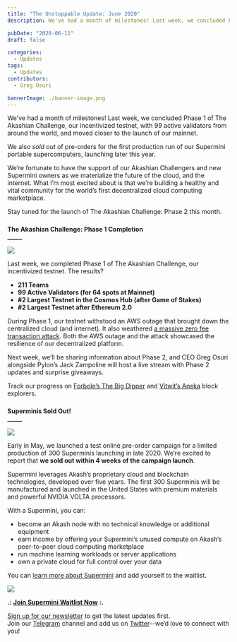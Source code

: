 ```yaml
---
title: "The Unstoppable Update: June 2020"
description: We've had a month of milestones! Last week, we concluded Phase 1 of The Akashian Challenge, our incentivized testnet, with 99 active validators from around the world, and moved closer to the launch of our mainnet.

pubDate: "2020-06-11"
draft: false

categories:
  - Updates
tags:
  - Updates
contributors:
  - Greg Osuri

bannerImage: ./banner-image.png
---
```


We've had a month of milestones! Last week, we concluded Phase 1 of The Akashian Challenge, our incentivized testnet, with 99 active validators from around the world, and moved closer to the launch of our mainnet.

We also _sold out_ of pre-orders for the first production run of our Supermini portable supercomputers, launching later this year.

We’re fortunate to have the support of our Akashian Challengers and new Supermini owners as we materialize the future of the cloud, and the internet. What I’m most excited about is that we’re building a healthy and vital community for the world’s first decentralized cloud computing marketplace.

Stay tuned for the launch of The Akashian Challenge: Phase 2 this month.

###

**The Akashian Challenge: Phase 1 Completion**  
**\_\_\_\_\_**

![](https://www.datocms-assets.com/45776/1620922425-tac-phase-1-complete-banner-1-1024x768.png)

Last week, we completed Phase 1 of The Akashian Challenge, our incentivized testnet. The results?

- **211 Teams**
- **99 Active Validators (for 64 spots at Mainnet)**
- **#2 Largest Testnet in the Cosmos Hub (after Game of Stakes)**
- **#2 Largest Testnet after Ethereum 2.0**

During Phase 1, our testnet withstood an AWS outage that brought down the centralized cloud (and internet). It also weathered [a massive zero fee transaction attack](https://medium.com/@novysf/the-outcome-from-akash-testnet-zero-fee-transaction-attack-5fd4aaa68d97). Both the AWS outage and the attack showcased the resilience of our decentralized platform.

Next week, we’ll be sharing information about Phase 2, and CEO Greg Osuri alongside Pylon’s Jack Zampoline will host a live stream with Phase 2 updates and surprise giveaways.

Track our progress on [Forbole’s The Big Dipper](https://testnet.akash.bigdipper.live/) and [Vitwit’s Aneka](https://akash.aneka.io/) block explorers.

###

**Superminis Sold Out!**  
**\_\_\_\_\_**

![](https://www.datocms-assets.com/45776/1620922452-this-one-1024x576.jpg)

Early in May, we launched a test online pre-order campaign for a limited production of 300 Superminis launching in late 2020. We’re excited to report that **we sold out within 4 weeks of the campaign launch**.

Supermini leverages Akash’s proprietary cloud and blockchain technologies, developed over five years. The first 300 Superminis will be manufactured and launched in the United States with premium materials and powerful NVIDIA VOLTA processors.

With a Supermini, you can:

- become an Akash node with no technical knowledge or additional equipment
- earn income by offering your Supermini’s unused compute on Akash’s peer-to-peer cloud computing marketplace
- run machine learning workloads or server applications
- own a private cloud for full control over your data

You can [learn more about Supermini](https://akash.network/supermini/) and add yourself to the waitlist.

![](https://www.datocms-assets.com/45776/1620922422-akashsuperminifrontside-1024x576.jpg)

**.:** [**Join Supermini Waitlist Now**](https://akash.network/supermini) **:.**

[Sign up for our newsletter](https://akash.network/) to get the latest updates first.   
Join our [Telegram](https://t.me/AkashNW) channel and add us on [Twitter](https://x.com/akashnet)\--we’d love to connect with you!

